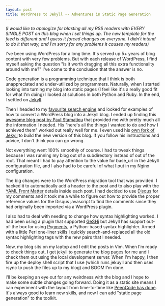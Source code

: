 ```yaml
---
layout: post
title: WordPress to Jekyll -- Adventures in Static Page Generation
---
```

*(I would like to apologize for blasting all my RSS readers with EVERY SINGLE POST on this blog when I set things up. The new template for the feed is different and I guess it forced changes on everyone. I didn't intend to do it that way, and I'm sorry for any problems it causes my readers)*

I've been using WordPress for a long time. It's served up 5+ years
of blog content with very few problems. But with each release of
WordPress, I find myself asking the question "is it worth dragging
all this extra functionality around with me?" I've come to the
conclusion that the answer is no.

Code generation is a programming technique that I think is both
unappreciated and under-utilized by programmers. Naturally, when I
started looking into turning my blog into static pages (I feel like
it's a really good fit for what I'm doing) I looked at solutions in
both Python and Ruby. In the end, I settled on
[Jekyll](https://github.com/mojombo/jekyll).

Then I headed to my
[favourite search engine](http://duckduckgo.com) and looked for
examples of how to convert a WordPress blog into a Jekyll blog. I
ended up finding this
[awesome blog post by Paul Stamatiou](http://paulstamatiou.com/how-to-wordpress-to-jekyll)
that provided me with pretty much all the information I needed. His
"here's all the things I wanted to do and how I achieved them"
worked out really well for me. I even used his
[own fork of Jekyll](https://github.com/stammy/jekyll) to build the
new version of this blog. If you follow his instructions and
advice, I don't think you can go wrong.

Not everything went 100% smoothly of course. I had to tweak things
because I was running my blog out of a subdirectory instead of out
of the root. That meant I had to pay attention to the value for
base\_url in the Jekyll configuration file, and I also had to be
careful of what I put in my Nginx configuration.

The big changes were to the WordPress migration tool that was
provided. I hacked it to automatically add a header to the post and
to also play with the
[YAML Front Matter](http://wiki.github.com/mojombo/jekyll/yaml-front-matter)
details inside each post. I had decided to use
[Disqus](http://disqus.com) for my comments and it took me a while
to figure out how to provide the proper reference values for the
Disqus javascript to find the comments since they had originally
been imported via a WordPress plugin.

I also had to deal with needing to change how syntax highlighting
worked. I had been using a plugin that supported
[GeSHi](http://qbnz.com/highlighter/) but Jekyll has support
out-of-the box for using [Pygments](http://pygments.org/), a
Python-based syntax highlighter. Armed with a little Perl one-liner
skills I quickly search-and-replaced all the old syntax
highlighting tags with the new pairs that I needed.

Now, my blog sits on my laptop and I edit the posts in Vim. When
I'm ready to check things out, I get jekyll to generate the blog
pages for me and I check them out using the local development
server. When I'm happy, I then fire up the deploy shell script that
I use (which runs jekuyll and then uses rsync to push the files up
to my blog) and BOOM I'm done.

I'll be keeping an eye out for any weirdness with the blog and I
hope to make some subtle changes going forward. Doing it as a
static site means I can experiment with the layout from
time-to-time like
[PeepCode has done](http://blog.peepcode.com/tutorials/2010/about-this-blog).
It's always good to learn new skills, and now I can add "static
page generation" to the toolkit.
